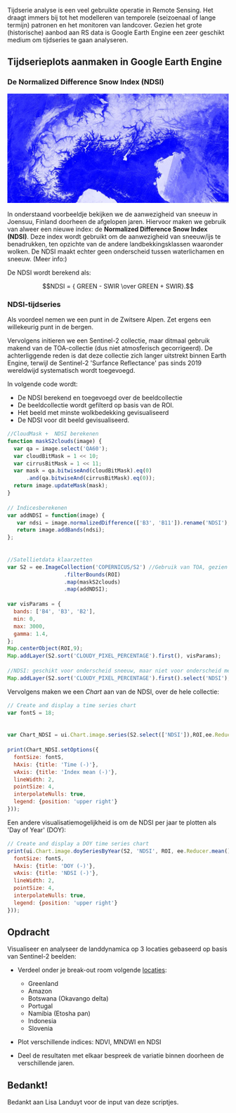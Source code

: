 

Tijdserie analyse is een veel gebruikte operatie in Remote Sensing. Het draagt immers bij tot het modelleren van temporele (seizoenaal of lange termijn) patronen en het monitoren van landcover. Gezien het grote (historische) aanbod aan RS data is Google Earth Engine een zeer geschikt medium om tijdseries te gaan analyseren.

## Tijdserieplots aanmaken in Google Earth Engine

### De Normalized Difference Snow Index (NDSI)

<p align="center">
<img src="images/NDSI_example.JPG">  <br>
</p> 

In onderstaand voorbeeldje bekijken we de aanwezigheid van sneeuw in Joensuu, Finland doorheen de afgelopen jaren. Hiervoor maken we gebruik van alweer een nieuwe index: de **Normalized Difference Snow Index (NDSI)**. Deze index wordt gebruikt om de aanwezigheid van sneeuw/ijs te benadrukken, ten opzichte van de andere landbekkingsklassen waaronder wolken. De NDSI maakt echter geen onderscheid tussen waterlichamen en sneeuw. (Meer info:)

De NDSI wordt berekend als: 

$$NDSI = { GREEN - SWIR \over GREEN + SWIR}.$$

### NDSI-tijdseries
Als voordeel nemen we een punt in de Zwitsere Alpen. Zet ergens een willekeurig punt in de bergen.

Vervolgens initieren we een Sentinel-2 collectie, maar ditmaal gebruik makend van de TOA-collectie (dus niet atmosferisch gecorrigeerd). De achterliggende reden is dat deze collectie zich langer uitstrekt binnen Earth Engine, terwijl de Sentinel-2 'Surfance Reflectance' pas sinds 2019 wereldwijd systematisch wordt toegevoegd.

In volgende code wordt:  

- De NDSI berekend en toegevoegd over de beeldcollectie
- De beeldcollectie wordt gefilterd op basis van de ROI.
- Het beeld met minste wolkbedekking gevisualiseerd
- De NDSI voor dit beeld gevisualiseerd.


```javascript
//CloudMask +  NDSI berekenen
function maskS2clouds(image) {
  var qa = image.select('QA60');
  var cloudBitMask = 1 << 10;
  var cirrusBitMask = 1 << 11;
  var mask = qa.bitwiseAnd(cloudBitMask).eq(0)
      .and(qa.bitwiseAnd(cirrusBitMask).eq(0));
  return image.updateMask(mask);
}

// Indicesberekenen
var addNDSI = function(image) {
   var ndsi = image.normalizedDifference(['B3', 'B11']).rename('NDSI');
   return image.addBands(ndsi);
};


//Satellietdata klaarzetten
var S2 = ee.ImageCollection('COPERNICUS/S2') //Gebruik van TOA, gezien groter temporele bereik
                  .filterBounds(ROI)
                  .map(maskS2clouds)
                  .map(addNDSI);

var visParams = {
  bands: ['B4', 'B3', 'B2'],
  min: 0,
  max: 3000,
  gamma: 1.4,
};
Map.centerObject(ROI,9);
Map.addLayer(S2.sort('CLOUDY_PIXEL_PERCENTAGE').first(), visParams);

//NDSI: geschikt voor onderscheid sneeuw, maar niet voor onderscheid met water
Map.addLayer(S2.sort('CLOUDY_PIXEL_PERCENTAGE').first().select('NDSI'),NDSI_params,'NDSI')

```

Vervolgens maken we een *Chart* aan van de NDSI, over de hele collectie:

```javascript
// Create and display a time series chart
var fontS = 18;


var Chart_NDSI = ui.Chart.image.series(S2.select(['NDSI']),ROI,ee.Reducer.mean(),100);

print(Chart_NDSI.setOptions({
  fontSize: fontS,
  hAxis: {title: 'Time (-)'},
  vAxis: {title: 'Index mean (-)'},
  lineWidth: 2,
  pointSize: 4,
  interpolateNulls: true,
  legend: {position: 'upper right'}
}));
```

Een andere visualisatiemogelijkheid is om de NDSI per jaar te plotten als 'Day of Year' (DOY):

```javascript
// Create and display a DOY time series chart
print(ui.Chart.image.doySeriesByYear(S2, 'NDSI', ROI, ee.Reducer.mean(), 10).setOptions({
  fontSize: fontS,
  hAxis: {title: 'DOY (-)'},
  vAxis: {title: 'NDSI (-)'},
  lineWidth: 2,
  pointSize: 4,
  interpolateNulls: true,
  legend: {position: 'upper right'}
}));

```

## Opdracht

Visualiseer en analyseer de landdynamica op 3 locaties gebaseerd op basis van Sentinel-2 beelden:
 * Verdeel onder je break-out room volgende [locaties](https://code.earthengine.google.com/ceeefb643efa7c93503d5b8ba1d8da0e):
    - Greenland  
    - Amazon  
    - Botswana (Okavango delta) 
    - Portugal  
    - Namibia (Etosha pan)  
    - Indonesia  
    - Slovenia

 * Plot verschillende indices: NDVI, MNDWI en NDSI  
 * Deel de resultaten met elkaar bespreek de variatie binnen doorheen de verschillende jaren. 

## Bedankt!
Bedankt aan Lisa Landuyt voor de input van deze scriptjes.